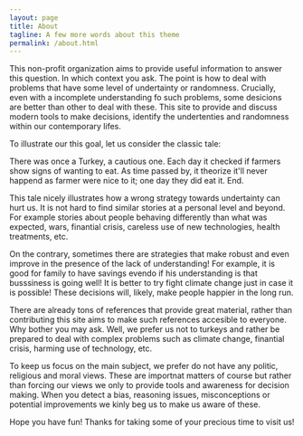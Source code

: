```yaml
---
layout: page
title: About
tagline: A few more words about this theme
permalink: /about.html
---
```


This non-profit organization aims to provide useful information to answer this question. In which context you ask. The point is how to deal with problems that have some level of undertainty or randomness. Crucially, even with a incomplete understanding fo such problems, some desicions are better than other to deal with these. This site to provide and discuss modern tools to make decisions, identify the undertenties and randomness within our contemporary lifes.

To illustrate our this goal, let us consider the classic tale:

There was once a Turkey, a cautious one. Each day it checked if farmers show signs of wanting to eat. As time passed by, it theorize it'll never happend as farmer were nice to it; one day they did eat it. End.

This tale nicely illustrates how a wrong strategy towards undertainty can hurt us. It is not hard to find similar stories at a personal level and beyond. For example stories about people behaving differently than what was expected, wars, finantial crisis, careless use of new technologies, health treatments, etc.

On the contrary, sometimes there are strategies that make robust and even improve in the presence of the lack of understanding! For example, it is good for family to have savings evendo if his understanding is that busssiness is going well! It is better to try fight climate change just in case it is possible! These decisions will, likely, make people happier in the long run.

There are already tons of references that provide great material, rather than contributing this site aims to make such references accesible to everyone. Why bother you may ask. Well, we prefer us not to turkeys and rather be prepared to deal with complex problems such as climate change, finantial crisis, harming use of technology, etc.

To keep us focus on the main subject, we prefer do not have any politic, religious and moral views. These are importnat matters of course but rather than forcing our views we only to provide tools and awareness for decision making. When you detect a bias, reasoning issues, misconceptions or potential improvements we kinly beg us to make us aware of these.

Hope you have fun! Thanks for taking some of your precious time to visit us!
